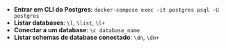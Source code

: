 

## 

- **Entrar em CLI do Postgres**: `docker-compose exec -it postgres psql -U postgres`
- **Listar databases**: `\l`, `\list`, `\l+`
- **Conectar a um database**: `\c database_name`
- **Listar schemas de database conectado**: `\dn`, `\dn+`